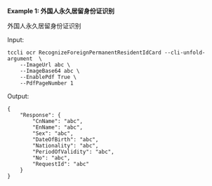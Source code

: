 **Example 1: 外国人永久居留身份证识别**

外国人永久居留身份证识别

Input: 

```
tccli ocr RecognizeForeignPermanentResidentIdCard --cli-unfold-argument  \
    --ImageUrl abc \
    --ImageBase64 abc \
    --EnablePdf True \
    --PdfPageNumber 1
```

Output: 
```
{
    "Response": {
        "CnName": "abc",
        "EnName": "abc",
        "Sex": "abc",
        "DateOfBirth": "abc",
        "Nationality": "abc",
        "PeriodOfValidity": "abc",
        "No": "abc",
        "RequestId": "abc"
    }
}
```

